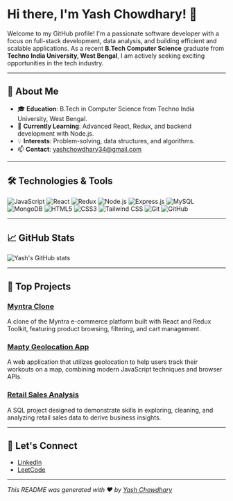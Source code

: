 # Hi there, I'm Yash Chowdhary! 👋

Welcome to my GitHub profile! I'm a passionate software developer with a focus on full-stack development, data analysis, and building efficient and scalable applications. As a recent **B.Tech Computer Science** graduate from **Techno India University, West Bengal**, I am actively seeking exciting opportunities in the tech industry.  

---

## 🚀 About Me

- 🎓 **Education**: B.Tech in Computer Science from Techno India University, West Bengal.  
- 🌱 **Currently Learning**: Advanced React, Redux, and backend development with Node.js.  
- 💡 **Interests**: Problem-solving, data structures, and algorithms.  
- 📫 **Contact**: yashchowdhary34@gmail.com  

---

## 🛠️ Technologies & Tools

![JavaScript](https://img.shields.io/badge/-JavaScript-F7DF1E?style=flat-square&logo=javascript&logoColor=black)
![React](https://img.shields.io/badge/-React-61DAFB?style=flat-square&logo=react&logoColor=black)
![Redux](https://img.shields.io/badge/-Redux-764ABC?style=flat-square&logo=redux&logoColor=white)
![Node.js](https://img.shields.io/badge/-Node.js-339933?style=flat-square&logo=node.js&logoColor=white)
![Express.js](https://img.shields.io/badge/-Express.js-000000?style=flat-square&logo=express&logoColor=white)
![MySQL](https://img.shields.io/badge/-MySQL-4479A1?style=flat-square&logo=mysql&logoColor=white)
![MongoDB](https://img.shields.io/badge/-MongoDB-47A248?style=flat-square&logo=mongodb&logoColor=white)
![HTML5](https://img.shields.io/badge/-HTML5-E34F26?style=flat-square&logo=html5&logoColor=white)
![CSS3](https://img.shields.io/badge/-CSS3-1572B6?style=flat-square&logo=css3&logoColor=white)
![Tailwind CSS](https://img.shields.io/badge/-Tailwind%20CSS-38B2AC?style=flat-square&logo=tailwind-css&logoColor=white)
![Git](https://img.shields.io/badge/-Git-F05032?style=flat-square&logo=git&logoColor=white)
![GitHub](https://img.shields.io/badge/-GitHub-181717?style=flat-square&logo=github&logoColor=white)

---

## 📈 GitHub Stats

![Yash's GitHub stats](https://github-readme-stats.vercel.app/api?username=YashChowdhary34&show_icons=true&theme=radical)

---

## 📝 Top Projects

### [Myntra Clone](https://github.com/YashChowdhary34/myntra-react-reduxToolkit)  
A clone of the Myntra e-commerce platform built with React and Redux Toolkit, featuring product browsing, filtering, and cart management.  

### [Mapty Geolocation App](https://github.com/YashChowdhary34/mapty-geolocation)  
A web application that utilizes geolocation to help users track their workouts on a map, combining modern JavaScript techniques and browser APIs.  

### [Retail Sales Analysis](https://github.com/YashChowdhary34/retail-sales-analysis-SQL)  
A SQL project designed to demonstrate skills in exploring, cleaning, and analyzing retail sales data to derive business insights.  

---

## 🤝 Let's Connect

- [LinkedIn](https://www.linkedin.com/in/yash-chowdhary-670b52323/)
- [LeetCode](https://leetcode.com/u/yashchowdhary/)

---

*This README was generated with ❤️ by [Yash Chowdhary](https://github.com/YashChowdhary34)*
